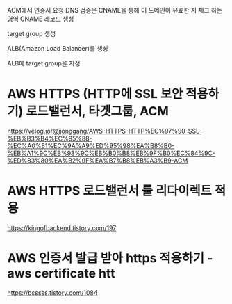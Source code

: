

ACM에서 인증서 요청
DNS 검증은 CNAME을 통해 이 도메인이 유효한 지 체크 하는 영역
CNAME 레코드 생성

target group 생성

ALB(Amazon Load Balancer)를 생성

ALB에 target group을 지정






# AWS HTTPS (HTTP에 SSL 보안 적용하기) 로드밸런서, 타겟그룹, ACM

https://velog.io/@jjonggang/AWS-HTTPS-HTTP%EC%97%90-SSL-%EB%B3%B4%EC%95%88-%EC%A0%81%EC%9A%A9%ED%95%98%EA%B8%B0-%EB%A1%9C%EB%93%9C%EB%B0%B8%EB%9F%B0%EC%84%9C-%ED%83%80%EA%B2%9F%EA%B7%B8%EB%A3%B9-ACM


# AWS HTTPS 로드밸런서 룰 리다이렉트 적용
https://kingofbackend.tistory.com/197


# AWS 인증서 발급 받아 https 적용하기 - aws certificate htt

https://bsssss.tistory.com/1084